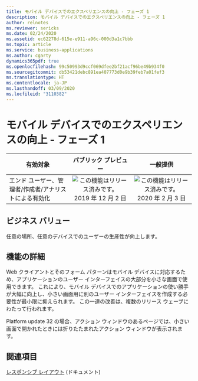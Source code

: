 ```yaml
---
title: モバイル デバイスでのエクスペリエンスの向上 - フェーズ 1
description: モバイル デバイスでのエクスペリエンスの向上 - フェーズ 1
author: relnotes
ms.reviewer: sericks
ms.date: 02/24/2020
ms.assetid: ec62278d-615e-e911-a96c-000d3a1c7bbb
ms.topic: article
ms.service: business-applications
ms.author: cgarty
dynamics365pdf: true
ms.openlocfilehash: 99c50993d9ccf069dfee2bf21acf96be49b934f0
ms.sourcegitcommit: db53421debc891ea407773d0e9b39feb7a01fef3
ms.translationtype: HT
ms.contentlocale: ja-JP
ms.lasthandoff: 03/09/2020
ms.locfileid: "3110382"
---
```

# <a name="improved-experience-on-mobile-devices--phase-1"></a>モバイル デバイスでのエクスペリエンスの向上 - フェーズ 1


| 有効対象    |  パブリック プレビュー | 一般提供 | 
| ---------- | :----------: |:----------: |
|エンド ユーザー、管理者/作成者/アナリストによる有効化|![この機能はリリース済みです。](/dynamics365-release-plan/media/green-checkmark.png "この機能はリリース済みです。") 2019 年 12 月 2 日| ![この機能はリリース済みです。](/dynamics365-release-plan/media/green-checkmark.png "この機能はリリース済みです。") 2020 年 2 月 3 日|


## <a name="business-value"></a>ビジネス バリュー
<!-- bv start -->
任意の場所、任意のデバイスでのユーザーの生産性が向上します。
<!-- bv end -->



## <a name="feature-details"></a>機能の詳細
<!--feature detail start -->
Web クライアントとそのフォーム パターンはモバイル デバイスに対応するため、アプリケーションのユーザー インターフェイスの大部分を小さな画面で使用できます。 これにより、モバイル デバイスでのアプリケーションの使い勝手が大幅に向上し、小さい画面用に別のユーザー インターフェイスを作成する必要性が最小限に抑えられます。 この一連の改善は、複数のリリース ウェーブにわたって行われます。

Platform update 32 の場合、アクション ウィンドウのあるページでは、小さい画面で開かれたときには折りたたまれたアクション ウィンドウが表示されます。
<!--feature detail end -->










## <a name="see-also"></a>関連項目

[レスポンシブ レイアウト](https://docs.microsoft.com/dynamics365/fin-ops-core/fin-ops/get-started/accessibility-features#responsive-layout) (ドキュメント)
